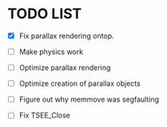 # TODO LIST

* [x] Fix parallax rendering ontop.

* [ ] Make physics work

* [ ] Optimize parallax rendering

* [ ] Optimize creation of parallax objects

* [ ] Figure out why memmove was segfaulting

* [ ] Fix TSEE_Close
